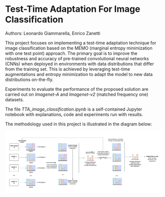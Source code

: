# Test-Time Adaptation For Image Classification

Authors: Leonardo Giammarella, Enrico Zanetti

This project focuses on implementing a test-time adaptation technique for image classification based on the MEMO (marginal entropy minimization with one test point) approach. The primary goal is to improve the robustness and accuracy of pre-trained convolutional neural networks (CNNs) when deployed in environments with data distributions that differ from the training set. This is achieved by leveraging test-time augmentations and entropy minimization to adapt the model to new data distributions on-the-fly.

Experiments to evaluate the performance of the proposed solution are carried out on *Imagenet-A* and *Imagenet-v2* (matched frequency one) datasets.

The file *TTA_image_classification.ipynb* is a self-contained Jupyter notebook with explanations, code and experiments run with results.

The methodology used in this project is illustrated in the diagram below:

![](architecture_diagram.png)
